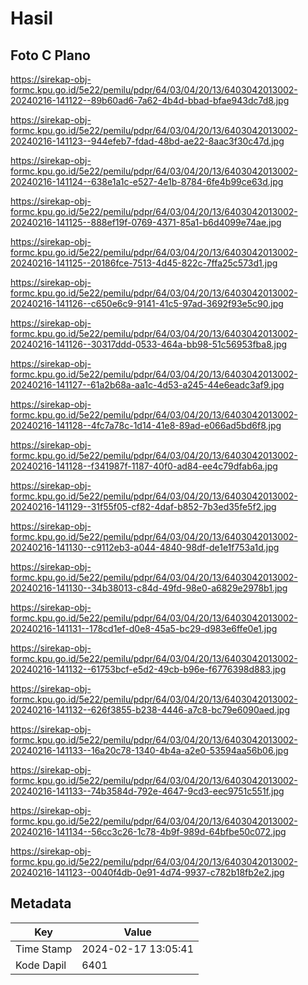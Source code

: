 # Hasil

## Foto C Plano

https://sirekap-obj-formc.kpu.go.id/5e22/pemilu/pdpr/64/03/04/20/13/6403042013002-20240216-141122--89b60ad6-7a62-4b4d-bbad-bfae943dc7d8.jpg

https://sirekap-obj-formc.kpu.go.id/5e22/pemilu/pdpr/64/03/04/20/13/6403042013002-20240216-141123--944efeb7-fdad-48bd-ae22-8aac3f30c47d.jpg

https://sirekap-obj-formc.kpu.go.id/5e22/pemilu/pdpr/64/03/04/20/13/6403042013002-20240216-141124--638e1a1c-e527-4e1b-8784-6fe4b99ce63d.jpg

https://sirekap-obj-formc.kpu.go.id/5e22/pemilu/pdpr/64/03/04/20/13/6403042013002-20240216-141125--888ef19f-0769-4371-85a1-b6d4099e74ae.jpg

https://sirekap-obj-formc.kpu.go.id/5e22/pemilu/pdpr/64/03/04/20/13/6403042013002-20240216-141125--20186fce-7513-4d45-822c-7ffa25c573d1.jpg

https://sirekap-obj-formc.kpu.go.id/5e22/pemilu/pdpr/64/03/04/20/13/6403042013002-20240216-141126--c650e6c9-9141-41c5-97ad-3692f93e5c90.jpg

https://sirekap-obj-formc.kpu.go.id/5e22/pemilu/pdpr/64/03/04/20/13/6403042013002-20240216-141126--30317ddd-0533-464a-bb98-51c56953fba8.jpg

https://sirekap-obj-formc.kpu.go.id/5e22/pemilu/pdpr/64/03/04/20/13/6403042013002-20240216-141127--61a2b68a-aa1c-4d53-a245-44e6eadc3af9.jpg

https://sirekap-obj-formc.kpu.go.id/5e22/pemilu/pdpr/64/03/04/20/13/6403042013002-20240216-141128--4fc7a78c-1d14-41e8-89ad-e066ad5bd6f8.jpg

https://sirekap-obj-formc.kpu.go.id/5e22/pemilu/pdpr/64/03/04/20/13/6403042013002-20240216-141128--f341987f-1187-40f0-ad84-ee4c79dfab6a.jpg

https://sirekap-obj-formc.kpu.go.id/5e22/pemilu/pdpr/64/03/04/20/13/6403042013002-20240216-141129--31f55f05-cf82-4daf-b852-7b3ed35fe5f2.jpg

https://sirekap-obj-formc.kpu.go.id/5e22/pemilu/pdpr/64/03/04/20/13/6403042013002-20240216-141130--c9112eb3-a044-4840-98df-de1e1f753a1d.jpg

https://sirekap-obj-formc.kpu.go.id/5e22/pemilu/pdpr/64/03/04/20/13/6403042013002-20240216-141130--34b38013-c84d-49fd-98e0-a6829e2978b1.jpg

https://sirekap-obj-formc.kpu.go.id/5e22/pemilu/pdpr/64/03/04/20/13/6403042013002-20240216-141131--178cd1ef-d0e8-45a5-bc29-d983e6ffe0e1.jpg

https://sirekap-obj-formc.kpu.go.id/5e22/pemilu/pdpr/64/03/04/20/13/6403042013002-20240216-141132--61753bcf-e5d2-49cb-b96e-f6776398d883.jpg

https://sirekap-obj-formc.kpu.go.id/5e22/pemilu/pdpr/64/03/04/20/13/6403042013002-20240216-141132--626f3855-b238-4446-a7c8-bc79e6090aed.jpg

https://sirekap-obj-formc.kpu.go.id/5e22/pemilu/pdpr/64/03/04/20/13/6403042013002-20240216-141133--16a20c78-1340-4b4a-a2e0-53594aa56b06.jpg

https://sirekap-obj-formc.kpu.go.id/5e22/pemilu/pdpr/64/03/04/20/13/6403042013002-20240216-141133--74b3584d-792e-4647-9cd3-eec9751c551f.jpg

https://sirekap-obj-formc.kpu.go.id/5e22/pemilu/pdpr/64/03/04/20/13/6403042013002-20240216-141134--56cc3c26-1c78-4b9f-989d-64bfbe50c072.jpg

https://sirekap-obj-formc.kpu.go.id/5e22/pemilu/pdpr/64/03/04/20/13/6403042013002-20240216-141123--0040f4db-0e91-4d74-9937-c782b18fb2e2.jpg


## Metadata

| Key        | Value               |
| ---------- | ------------------- |
| Time Stamp | 2024-02-17 13:05:41 |
| Kode Dapil | 6401                |



